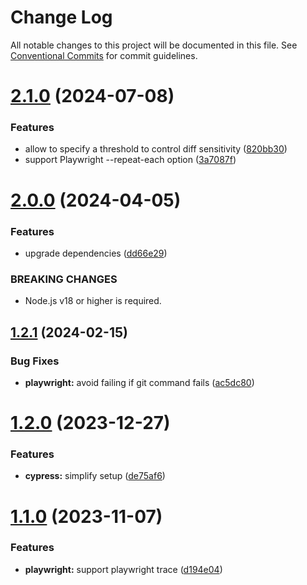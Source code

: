 # Change Log

All notable changes to this project will be documented in this file.
See [Conventional Commits](https://conventionalcommits.org) for commit guidelines.

# [2.1.0](https://github.com/argos-ci/argos-javascript/compare/@argos-ci/util@2.0.0...@argos-ci/util@2.1.0) (2024-07-08)


### Features

* allow to specify a threshold to control diff sensitivity ([820bb30](https://github.com/argos-ci/argos-javascript/commit/820bb3090c72607588d2f5c0829aa50f9a947de3))
* support Playwright --repeat-each option ([3a7087f](https://github.com/argos-ci/argos-javascript/commit/3a7087f5ff208e5d8a7e503005352cc0f5210ee7))





# [2.0.0](https://github.com/argos-ci/argos-javascript/compare/@argos-ci/util@1.2.1...@argos-ci/util@2.0.0) (2024-04-05)


### Features

* upgrade dependencies ([dd66e29](https://github.com/argos-ci/argos-javascript/commit/dd66e29986fab384557e9be74ee5c8e8aad72d82))


### BREAKING CHANGES

* Node.js v18 or higher is required.





## [1.2.1](https://github.com/argos-ci/argos-javascript/compare/@argos-ci/util@1.2.0...@argos-ci/util@1.2.1) (2024-02-15)


### Bug Fixes

* **playwright:** avoid failing if git command fails ([ac5dc80](https://github.com/argos-ci/argos-javascript/commit/ac5dc80e25dc69c988f9b51ec12304ce1c5fcea7))





# [1.2.0](https://github.com/argos-ci/argos-javascript/compare/@argos-ci/util@1.1.0...@argos-ci/util@1.2.0) (2023-12-27)


### Features

* **cypress:** simplify setup ([de75af6](https://github.com/argos-ci/argos-javascript/commit/de75af62ba57a7cb9512435dd4c494fbfa42c927))





# [1.1.0](https://github.com/argos-ci/argos-javascript/compare/@argos-ci/util@1.0.0...@argos-ci/util@1.1.0) (2023-11-07)


### Features

* **playwright:** support playwright trace ([d194e04](https://github.com/argos-ci/argos-javascript/commit/d194e0449cff224b4b9f984ca9ac0bdb8c130394))
